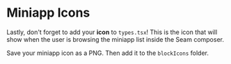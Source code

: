 # Miniapp Icons

Lastly, don't forget to add your **icon** to `types.tsx`! This is the icon that will show when the user is browsing the miniapp list inside the Seam composer.

Save your miniapp icon as a PNG. Then add it to the `blockIcons` folder.
